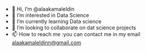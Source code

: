 - 👋 Hi, I’m @alaakamaleldin
- 👀 I’m interested in Data Science
- 🌱 I’m currently learning Data science
- 💞️ I’m looking to collaborate on dat science projects
- 📫 How to reach me :you can contact me in my email alaakamaleldinn@gmail.com

<!---
alaakamaleldin/alaakamaleldin is a ✨ special ✨ repository because its `README.md` (this file) appears on your GitHub profile.
You can click the Preview link to take a look at your changes.
--->
